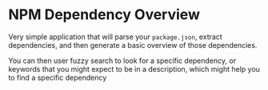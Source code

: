 # NPM Dependency Overview

Very simple application that will parse your `package.json`, extract dependencies, and then generate a basic overview
of those dependencies.

You can then user fuzzy search to look for a specific dependency, or keywords that you might expect to be in a description, which
might help you to find a specific dependency
